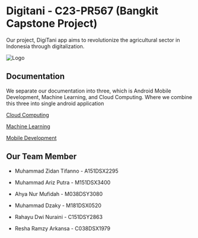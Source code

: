 # Digitani - C23-PR567 (Bangkit Capstone Project)


Our project, DigiTani app aims to revolutionize the agricultural sector in Indonesia through digitalization. 






![Logo](https://imgtr.ee/images/2023/06/15/ThNtQ.png)


## Documentation
We separate our documentation into three, which is Android Mobile Development, Machine Learning, and Cloud Computing. Where we combine this three into single android application

[Cloud Computing](https://github.com/ReshaRamzy/DigiTani/tree/61a85afbb34c14ff550018d02ca82ed0e589d37e/Cloud-Computing)

[Machine Learning](https://github.com/ReshaRamzy/DigiTani/tree/61a85afbb34c14ff550018d02ca82ed0e589d37e/Machine-Learning)

[Mobile Development](https://github.com/ReshaRamzy/DigiTani/tree/61a85afbb34c14ff550018d02ca82ed0e589d37e/Mobile-Development)


## Our Team Member


- Muhammad Zidan Tifanno - A151DSX2295 

- Muhammad Ariz Putra - M151DSX3400

- Ahya Nur Mufidah - M038DSY3080

- Muhammad Dzaky - M181DSX0520 

- Rahayu Dwi Nuraini - C151DSY2863

- Resha Ramzy Arkansa - C038DSX1979 
